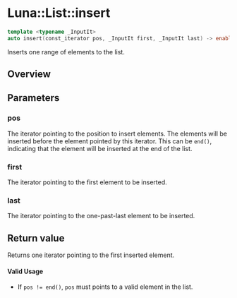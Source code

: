 # Luna::List::insert

```c++
template <typename _InputIt>
auto insert(const_iterator pos, _InputIt first, _InputIt last) -> enable_if_t<!is_integral_v< _InputIt >, List< _Ty, _Alloc >::iterator >
```

Inserts one range of elements to the list. 

## Overview


## Parameters
### pos
The iterator pointing to the position to insert elements. The elements will be inserted before the element pointed by this iterator. This can be `end()`, indicating that the element will be inserted at the end of the list. 

### first
The iterator pointing to the first element to be inserted. 

### last
The iterator pointing to the one-past-last element to be inserted. 

## Return value
Returns one iterator pointing to the first inserted element. 

#### Valid Usage
* If `pos != end()`, `pos` must points to a valid element in the list. 

